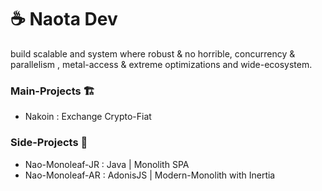 # ☕ Naota Dev
build scalable and system where robust & no horrible, concurrency & parallelism , metal-access & extreme optimizations and wide-ecosystem.

### Main-Projects 🏗️
- Nakoin : Exchange Crypto-Fiat

### Side-Projects 🎏
- Nao-Monoleaf-JR : Java | Monolith SPA
- Nao-Monoleaf-AR : AdonisJS | Modern-Monolith with Inertia
